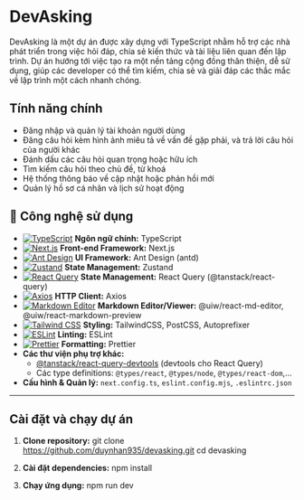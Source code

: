 # DevAsking

DevAsking là một dự án được xây dựng với TypeScript nhằm hỗ trợ các nhà phát triển trong việc hỏi đáp, chia sẻ kiến thức và tài liệu liên quan đến lập trình. Dự án hướng tới việc tạo ra một nền tảng cộng đồng thân thiện, dễ sử dụng, giúp các developer có thể tìm kiếm, chia sẻ và giải đáp các thắc mắc về lập trình một cách nhanh chóng.

## Tính năng chính

- Đăng nhập và quản lý tài khoản người dùng
- Đăng câu hỏi kèm hình ảnh miêu tả về vấn đề gặp phải, và trả lời câu hỏi của người khác
- Đánh dấu các câu hỏi quan trọng hoặc hữu ích
- Tìm kiếm câu hỏi theo chủ đề, từ khoá
- Hệ thống thông báo về cập nhật hoặc phản hồi mới
- Quản lý hồ sơ cá nhân và lịch sử hoạt động

## 🚀 Công nghệ sử dụng

- [![TypeScript](https://img.shields.io/badge/TypeScript-3178C6?style=flat&logo=typescript&logoColor=white)](https://www.typescriptlang.org/) **Ngôn ngữ chính:** TypeScript
- [![Next.js](https://img.shields.io/badge/Next.js-000000?style=flat&logo=nextdotjs&logoColor=white)](https://nextjs.org/) **Front-end Framework:** Next.js
- [![Ant Design](https://img.shields.io/badge/Ant%20Design-0170FE?style=flat&logo=antdesign&logoColor=white)](https://ant.design/) **UI Framework:** Ant Design (antd)
- [![Zustand](https://img.shields.io/badge/Zustand-FFA500?style=flat)](https://zustand-demo.pmnd.rs/) **State Management:** Zustand
- [![React Query](https://img.shields.io/badge/React%20Query-FF4154?style=flat)](https://tanstack.com/query/v5) **State Management:** React Query (@tanstack/react-query)
- [![Axios](https://img.shields.io/badge/Axios-5A29E4?style=flat&logo=axios&logoColor=white)](https://axios-http.com/) **HTTP Client:** Axios
- [![Markdown Editor](https://img.shields.io/badge/Markdown%20Editor-000?style=flat)](https://uiwjs.github.io/react-md-editor/) **Markdown Editor/Viewer:** @uiw/react-md-editor, @uiw/react-markdown-preview
- [![Tailwind CSS](https://img.shields.io/badge/Tailwind%20CSS-06B6D4?style=flat&logo=tailwindcss&logoColor=white)](https://tailwindcss.com/) **Styling:** TailwindCSS, PostCSS, Autoprefixer
- [![ESLint](https://img.shields.io/badge/ESLint-4B32C3?style=flat&logo=eslint&logoColor=white)](https://eslint.org/) **Linting:** ESLint
- [![Prettier](https://img.shields.io/badge/Prettier-F7B93E?style=flat&logo=prettier&logoColor=white)](https://prettier.io/) **Formatting:** Prettier
- **Các thư viện phụ trợ khác:**
  - [@tanstack/react-query-devtools](https://tanstack.com/query/v5/docs/devtools) (devtools cho React Query)
  - Các type definitions: `@types/react`, `@types/node`, `@types/react-dom`,...
- **Cấu hình & Quản lý:** `next.config.ts`, `eslint.config.mjs`, `.eslintrc.json`

---

## Cài đặt và chạy dự án

1. **Clone repository:**
   git clone https://github.com/duynhan935/devasking.git
   cd devasking

2. **Cài đặt dependencies:**
   npm install
   
4. **Chạy ứng dụng:**
   npm run dev
